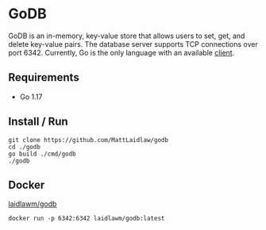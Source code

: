 # GoDB
GoDB is an in-memory, key-value store that allows users to set, get, and delete key-value pairs. The database server supports TCP connections over port 6342. Currently, Go is the only language with an available [client](https://github.com/MattLaidlaw/godb-go-driver).

## Requirements
* Go 1.17

## Install / Run
```
git clone https://github.com/MattLaidlaw/godb
cd ./godb
go build ./cmd/godb
./godb
```

## Docker
[laidlawm/godb](https://hub.docker.com/repository/docker/laidlawm/godb)
```
docker run -p 6342:6342 laidlawm/godb:latest
```
